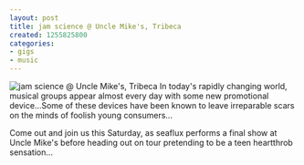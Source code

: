 ```yaml
---
layout: post
title: jam science @ Uncle Mike's, Tribeca
created: 1255825800
categories: 
- gigs
- music
---
```

![jam science @ Uncle Mike's, Tribeca](http://files.bubblehouse.org.s3.amazonaws.com/flyers/2009-10-17_flyer_lowres.jpg)
In today's rapidly changing world, musical groups appear almost every day with some new promotional device...Some of these devices have been known to leave irreparable scars on the minds of foolish young consumers...

Come out and join us this Saturday, as seaflux performs a final show at Uncle Mike's before heading out on tour pretending to be a teen heartthrob sensation...
